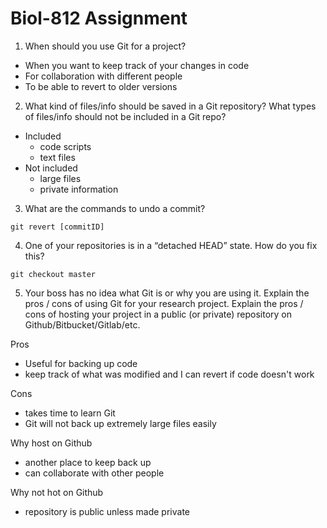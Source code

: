 # Biol-812 Assignment

1. When should you use Git for a project?
- When you want to keep track of your changes in code
- For collaboration with different people
- To be able to revert to older versions

2. What kind of files/info should be saved in a Git repository? What types of files/info should not be included in a Git repo?
- Included 
    - code scripts
    - text files
- Not included
    - large files
    - private information

3. What are the commands to undo a commit?
``` 
git revert [commitID]
``` 

4. One of your repositories is in a “detached HEAD” state. How do you fix this?

```
git checkout master
```

5. Your boss has no idea what Git is or why you are using it. Explain the pros / cons of using Git for your research project. Explain the pros / cons of hosting your project in a public (or private) repository on Github/Bitbucket/Gitlab/etc.

Pros 
- Useful for backing up code
- keep track of what was modified and I can revert if code doesn't work

Cons
- takes time to learn Git
- Git will not back up extremely large files easily

Why host on Github
- another place to keep back up
- can collaborate with other people

Why not hot on Github
- repository is public unless made private 
